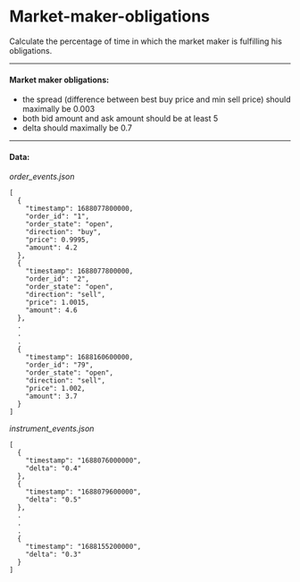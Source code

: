 # Market-maker-obligations
Calculate the percentage of time in which the market maker is fulfilling his obligations.

---

#### Market maker obligations:
- the spread (difference between best buy price and min sell price) should maximally be 0.003
- both bid amount and ask amount should be at least 5
- delta should maximally be 0.7

---

#### Data:
*order_events.json*
```
[
  {
    "timestamp": 1688077800000,
    "order_id": "1",
    "order_state": "open",
    "direction": "buy",
    "price": 0.9995,
    "amount": 4.2
  },
  {
    "timestamp": 1688077800000,
    "order_id": "2",
    "order_state": "open",
    "direction": "sell",
    "price": 1.0015,
    "amount": 4.6
  },
  .
  .
  .
  {
    "timestamp": 1688160600000,
    "order_id": "79",
    "order_state": "open",
    "direction": "sell",
    "price": 1.002,
    "amount": 3.7
  }
]
```  

*instrument_events.json*
```
[
  {
    "timestamp": "1688076000000",
    "delta": "0.4"
  },
  {
    "timestamp": "1688079600000",
    "delta": "0.5"
  },
  .
  .
  .
  {
    "timestamp": "1688155200000",
    "delta": "0.3"
  }
]
```

